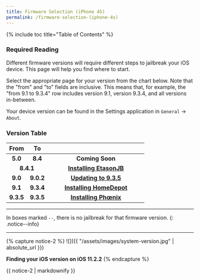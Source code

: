 ```yaml
---
title: Firmware Selection (iPhone 4S)
permalink: /firmware-selection-(iphone-4s)
---
```


{% include toc title="Table of Contents" %}

### Required Reading

Different firmware versions will require different steps to jailbreak your iOS device. This page will help you find where to start.

Select the appropriate page for your version from the chart below. Note that the "from" and "to" fields are inclusive. This means that, for example, the "from 9.1 to 9.3.4" row includes version 9.1, version 9.3.4, and all versions in-between.

Your device version can be found in the Settings application in `General` -> `About`.

### Version Table

<table>
  <colgroup>
    <col span="1" style="width: 15%;">
    <col span="1" style="width: 15%;">
    <col span="1" style="width: 70%;">
  </colgroup>
  <thead>
    <tr>
      <th style="text-align: center; font-weight: bold;">From</th>
      <th style="text-align: center; font-weight: bold;">To</th>
      <th style="text-align: center; font-weight: bold;"></th>
    </tr>
  </thead>
  <tbody>
    <tr>
      <td style="text-align: center; font-weight: bold;">5.0</td>
      <td style="text-align: center; font-weight: bold;">8.4</td>
      <td style="text-align: center; font-weight: bold;">Coming Soon</td>
    </tr>
    <tr>
      <td style="text-align: center; font-weight: bold;" colspan="2">8.4.1</td>
      <td style="text-align: center; font-weight: bold;"><a href="installing-etasonjb">Installing EtasonJB</a></td>
    </tr>
    <tr>
      <td style="text-align: center; font-weight: bold;">9.0</td>
      <td style="text-align: center; font-weight: bold;">9.0.2</td>
      <td style="text-align: center; font-weight: bold;"><a href="updating-to-9.3.5">Updating to 9.3.5</a></td>
    </tr>
    <tr>
      <td style="text-align: center; font-weight: bold;">9.1</td>
      <td style="text-align: center; font-weight: bold;">9.3.4</td>
      <td style="text-align: center; font-weight: bold;"><a href="installing-homedepot">Installing HomeDepot</a></td>
    </tr>
    <tr>
      <td style="text-align: center; font-weight: bold;">9.3.5</td>
      <td style="text-align: center; font-weight: bold;">9.3.5</td>
      <td style="text-align: center; font-weight: bold;"><a href="installing-phoenix">Installing Phœnix</a></td>
    </tr>
  </tbody>
</table>

---

In boxes marked `--`, there is no jailbreak for that firmware version.
{: .notice--info}

---
{% capture notice-2 %}
![]({{ "/assets/images/system-version.jpg" | absolute_url }})

**Finding your iOS version on iOS 11.2.2**
{% endcapture %}

<div class="notice">{{ notice-2 | markdownify }}</div>
